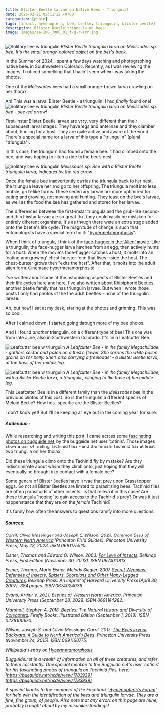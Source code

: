 ```yaml
---
title: Blister Beetle Larvae on Native Bees - Triungula!
date: 2025-02-21 02:11:12 +0700
categories: [photo]
tags: [insect, hymenoptera, bee, beetle, triungulin, blister beetle]
description: Blister Beetle triungula on bees
image: images/aa-IMG_7000_01_f-g-r-arr.jpg
---
```


![Solitary bee w triungulin](images/aa-IMG_7000_01_f-g-r.jpg "Solitary bee and triungulin")
*Blister Beetle triungulin larva on Melissodes sp. bee. It's the small orange-colored object on the bee's back.*

In the Summer of 2024, I spent a few days watching and photographing native bees in Southwestern Colorado. Recently, as I was reviewing the images, I noticed something that I hadn't seen when I was taking the photos.

One of the _Melissodes_ bees had a small orange-brown larva crawling on her thorax.

Ah! This was a larval Blister Beetle - a triungulin! I had _finally_ found one!
![Solitary bee w triungulin](images/aa-IMG_7000_01_f-g-r-arr.jpg "Solitary bee and triungulin")
*Blister Beetle triungulin larva on Melissodes sp. bee - see red arrow!*

First-instar Blister Beetle larvae are very, very different than their subsequent larval stages. They have legs and antennae and they clamber about, hunting for a host. They are quite active and aware of the world. There's a special name for a larva of this type a "triungulin" (plural "triungula").

In this case, the triungulin had found a female bee. It had climbed onto the bee, and was hoping to hitch a ride to the bee’s nest.

![Solitary bee w triungulin](images/aa-IMG_6990_f_g_r_arr.jpg "Solitary bee and triungulin")
*Melissodes sp. Bee with a Blister Beetle triungulin larva, indicated by the red arrow.*

Once the female bee inadvertently carries the triungula back to her nest, the triungula leave her and go to her offspring. The triungula molt into less mobile, grub-like forms. These sedentary larvae are more optimized for eating and growing, not moving and hunting. They feast on the bee's larvae, as well as the food the bee has gathered and stored for her larvae.

The differences between the first-instar triungula and the grub-like second- and third-instar larvae are so great that they could easily be mistaken for entirely different organisms. It's as though there were an extra stage added onto the beetle's life cycle. The magnitude of change is such that entomologists have a special term for it: "[hypermetamorphosis](https://bugguide.net/node/view/149682)".

When I think of triungula, I think of the [face-hugger in the 'Alien' movie](https://www.google.com/url?sa=t&source=web&rct=j&opi=89978449&url=https://www.imdb.com/title/tt0078748/&ved=2ahUKEwimoqrJxNKLAxX9L0QIHQyKEfIQFnoECEsQAQ&usg=AOvVaw3iyZUKCugAN6_XLaRMdqpu). Like a triungulin, the face-hugger larva hatches from an egg, then actively hunts for a host. When the movie's face-hugger catches a host, it molts into an 'eating and growing' chest-burster form that lives inside the host. The chest-burster grows then "exits the host". After that, it molts into the adult alien form. Cinematic hypermetamorphosis!

I've written about some of the astonishing aspects of Blister Beetles and their life cycles [here](https://tightloop.com/blog/2024/03/15/oil-beetle-meloe-sp-blister-beetle/) and [here](https://tightloop.com/blog/2024/03/17/iron-cross-blister-beetle-tegrodera-aloga/). I've also [written about Rhipiphorid Beetles](https://tightloop.com/blog/2020/11/03/ripiphorus-beetle/), another beetle family that has triungulin larvae. But when I wrote those posts I only had photos of the the adult beetles - none of the triungulin larvae.

Ah, but now! I sat at my desk, staring at the photos and grinning. This was so cool.

After I calmed down, I started going through more of my bee photos.

And I I found _another_ triungulin, on a different type of bee! This one was from late June, also in Southwestern Colorado. It's on a Leafcutter Bee.

![Leafcutter bee w triungulin](images/aa-IMG_9353_01_f-g-r-915x1024.jpg "Solitary bee and triungulin")
*A Leafcutter Bee - in the family Megachilidae. - gathers nectar and pollen on a thistle flower. She carries the white pollen grains on her belly. She's also carrying a freeloader - a Blister Beetle larva, at the base of her middle leg.*

![Leafcutter bee w triungulin](images/aa-IMG_9353_01_f-g-r-arr-915x1024.jpg "Solitary bee and triungulin")
*A Leafcutter Bee - in the family Megachilidae, with a Blister Beetle larva, a triungulin, clinging to the base of her middle leg.*


This Leafcutter Bee is in a different family than the _Melissodes_ bee in the previous photos of this post. So is the triungulin a different species of Meloid Beetle? How host-specific are the Blister Beetles?

I don't know yet! But I'll be keeping an eye out in the coming year, for sure.

##### _Addendum:_

While researching and writing this post, I came across some [fascinating photos on bugguide.net](https://bugguide.net/node/view/1783939), by the bugguide.net user 'cotinis'. Those images show a pair of mating Tachinid flies - and the female Tachinid has at least two triungula on her thorax.

Did these triungula climb onto the Tachinid fly by mistake? Are they indiscriminate about whom they climb onto, just hoping that they will eventually be brought into contact with a female bee?

Some genera of Blister Beetles have larvae that prey upon Grasshopper eggs. So not all Blister Beetles are limited to parasitizing bees. Tachinid flies are often parasitoids of other insects...is that relevant in this case? Are these triungula 'hoping' to gain access to the Tachinid's prey? Or was it just happenstance that they are on the _female_ Tachinid?

It's funny how often the answers to questions ramify into more questions.

##### _Sources_:

_Carril, Olivia Messinger and Joseph S. Wilson. 2023. [Common Bees of Western North America](https://www.amazon.com/Common-Western-America-Princeton-Guides-ebook/dp/B0BSB6X5SF) (Princeton Field Guides). Princeton University Press, May 23, 2023. ISBN 0691175500._

_Eisner, Thomas and Edward O. Wilson. 2003. [For Love of Insects](https://www.amazon.com/Love-Insects-Thomas-Eisner/dp/0674011813). Belknap Press, First Edition (November 30, 2003). ISBN 0674011813._

*Eisner, Thomas, Maria Eisner, Melody Siegler. 2007. [Secret Weapons: Defenses of Insects, Spiders, Scorpions and Other Many-Legged Creatures](https://www.amazon.com/Secret-Weapons-Scorpions-Many-Legged-Creatures/dp/0674024036). Belknap Press: An Imprint of Harvard University Press (April 30, 2007). 384 pages. ISBN 0674024036.*

_Evans, Arthur V. 2021. [Beetles of Western North America](https://www.amazon.com/gp/product/0691164282/). Princeton University Press (September 28, 2021). ISBN 0691164282._

_Marshall, Stephen A. 2018. [Beetles: The Natural History and Diversity of Coleoptera](https://www.amazon.com/Beetles-Natural-History-Diversity-Coleoptera/dp/0228100690). Firefly Books; Illustrated Edition (September 1, 2018). ISBN 0228100690._

_Wilson, Joseph S. and Olivia Messinger Carril. 2015. [The Bees in your Backyard: A Guide to North America's Bees](https://www.amazon.com/Bees-Your-Backyard-Guide-Americas/dp/0691160775). Princeton University Press (November 24, 2015). ISBN 0691160775._

_Wikipedia's entry on [Hypermetamorphosis](https://en.wikipedia.org/wiki/Hypermetamorphosis)._

*Bugguide.net is a wealth of information on all of these creatures, and refer to them constantly. One special mention to the Bugguide.net's user 'cotinis' for his fascinating photos of triungula on Tachinid flies, here: [https://bugguide.net/node/view/1783939](https://bugguide.net/node/view/1783939)*

*A special thanks to the members of the Facebook '[Hymenopterists Forum](https://www.facebook.com/groups/hymenopteristsforum08)' for help with the identification of the bees and triungulin larvae. They are a fine, fine group, of people. Also note that any errors on this page are mine, probably brought about by my misunderstandings!*